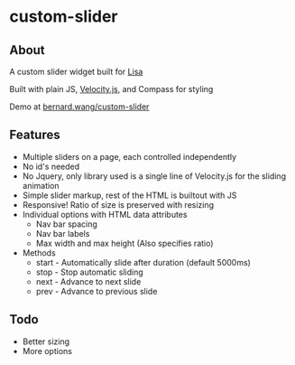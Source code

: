 # custom-slider	

## About
A custom slider widget built for [Lisa](https://github.com/LisaVuong)

Built with plain JS, [Velocity.js](http://julian.com/research/velocity/), and Compass for styling

Demo at [bernard.wang/custom-slider](http://bernard.wang/custom-slider/)

## Features
* Multiple sliders on a page, each controlled independently
* No id's needed
* No Jquery, only library used is a single line of Velocity.js for the sliding animation
* Simple slider markup, rest of the HTML is builtout with JS
* Responsive! Ratio of size is preserved with resizing
* Individual options with HTML data attributes
  * Nav bar spacing
  * Nav bar labels
  * Max width and max height (Also specifies ratio)
* Methods
	* start - Automatically slide after duration (default 5000ms)
	* stop - Stop automatic sliding
	* next - Advance to next slide
	* prev - Advance to previous slide
	
## Todo
* Better sizing
* More options
